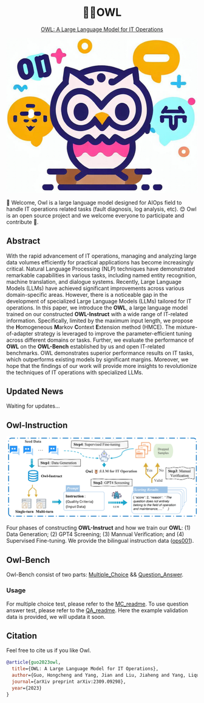 <div align= "center">
    <h1> 🦉🌲OWL </h1>
</div>

<p align="center">  
<a href="https://arxiv.org/pdf/2309.09298.pdf">OWL: A Large Language Model for IT Operations</a>
</p>

![image](./assets/cartoon.png)

👋 Welcome, Owl is a large language model designed for AIOps field to handle IT operations related tasks
(fault diagnosis, log analysis, etc). 😊 Owl is an open source project and we welcome everyone to participate and contribute 🌟.


## Abstract

With the rapid advancement of IT operations, managing and analyzing large data volumes efficiently for practical applications has become increasingly critical. Natural Language Processing (NLP) techniques have demonstrated remarkable capabilities in various tasks, 
including named entity recognition, machine translation, and dialogue systems. Recently, Large Language Models (LLMs) have achieved significant improvements across various domain-specific areas. 
However, there is a noticeable gap in the development of specialized Large Language Models (LLMs) tailored for IT operations. In this paper, we introduce the **OWL**,
a large language model trained on our constructed **OWL-Instruct** with a wide range of IT-related information. Specifically, limited by the maximum input length, we propose the **H**omogeneous **M**arkov **C**ontext **E**xtension method (HMCE). The mixture-of-adapter strategy is leveraged to improve the parameter-efficient tuning across different domains or tasks.
Further, we evaluate the performance of **OWL** on the **OWL-Bench** established by us and open IT-related benchmarks. OWL demonstrates superior performance results on IT tasks, which outperforms existing models by significant margins. Moreover, we hope that the findings of our work will provide more insights to revolutionize the techniques of IT operations with specialized LLMs.

## Updated News

Waiting for updates...

## Owl-Instruction

![](./assets/framework.png)

Four phases of constructing **OWL-Instruct** and how we train our **OWL**: (1) Data Generation;  (2) GPT4 Screening; (3) Mannual Verification; and (4) Supervised Fine-tuning.
We provide the bilingual instruction data ([ops001](./OWL-Instruct/data)).

## Owl-Bench
Owl-Bench consist of two parts: [Multiple_Choice](./Multiple_Choice) && [Question_Answer](./Question_Answer).

### Usage

For multiple choice test, please refer to the [MC_readme](./Multiple_Choice/MC_readme.md).
To use question answer test, please refer to the [QA_readme](./Question_Answer/QA_readme.md). Here the example validation data is provided, we will updata it soon.

## Citation

Feel free to cite us if you like Owl.

```bibtex
@article{guo2023owl,
  title={OWL: A Large Language Model for IT Operations},
  author={Guo, Hongcheng and Yang, Jian and Liu, Jiaheng and Yang, Liqun and Chai, Linzheng and Bai, Jiaqi and Peng, Junran and Hu, Xiaorong and Chen, Chao and Zhang, Dongfeng and others},
  journal={arXiv preprint arXiv:2309.09298},
  year={2023}
}
```
